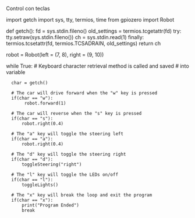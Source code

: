 Control con teclas

  import getch
  import sys, tty, termios, time
  from gpiozero import Robot

  def getch():
      fd = sys.stdin.fileno()
      old_settings = termios.tcgetattr(fd)
      try:
          tty.setraw(sys.stdin.fileno())
          ch = sys.stdin.read(1)
      finally:
          termios.tcsetattr(fd, termios.TCSADRAIN, old_settings)
      return ch

  robot = Robot(left = (7, 8), right = (9, 10))

  while True:
      # Keyboard character retrieval method is called and saved
      # into variable

      char = getch()

      # The car will drive forward when the "w" key is pressed
      if(char == "w"):
           robot.forward(1)

      # The car will reverse when the "s" key is pressed
      if(char == "s"):
          robot.right(0.4)

      # The "a" key will toggle the steering left
      if(char == "a"):
          robot.right(0.4)

      # The "d" key will toggle the steering right
      if(char == "d"):
          toggleSteering("right")

      # The "l" key will toggle the LEDs on/off
      if(char == "l"):
          toggleLights()

      # The "x" key will break the loop and exit the program
      if(char == "x"):
          print("Program Ended")
          break
